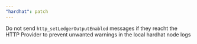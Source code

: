 ```yaml
---
"hardhat": patch
---
```


Do not send `http_setLedgerOutputEnabled` messages if they reacht the HTTP Provider to prevent unwanted warnings in the local hardhat node logs
